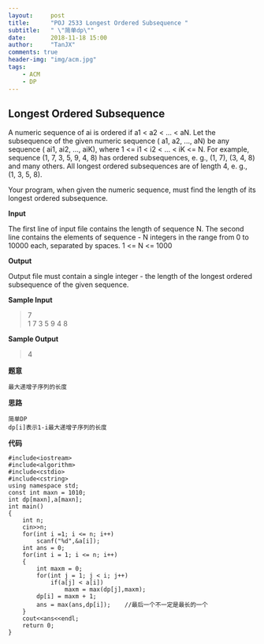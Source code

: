 ```yaml
---
layout:     post
title:      "POJ 2533 Longest Ordered Subsequence "
subtitle:   " \"简单dp\""
date:       2018-11-18 15:00
author:     "TanJX"
comments: true
header-img: "img/acm.jpg"
tags:
    - ACM
    - DP
---
```


## Longest Ordered Subsequence

A numeric sequence of ai is ordered if a1 < a2 < ... < aN. Let the subsequence of the given numeric sequence ( a1, a2, ..., aN) be any sequence ( ai1, ai2, ..., aiK), where 1 <= i1 < i2 < ... < iK <= N. For example, sequence (1, 7, 3, 5, 9, 4, 8) has ordered subsequences, e. g., (1, 7), (3, 4, 8) and many others. All longest ordered subsequences are of length 4, e. g., (1, 3, 5, 8). 

Your program, when given the numeric sequence, must find the length of its longest ordered subsequence.

**Input**

The first line of input file contains the length of sequence N. The second line contains the elements of sequence - N integers in the range from 0 to 10000 each, separated by spaces. 1 <= N <= 1000

**Output**

Output file must contain a single integer - the length of the longest ordered subsequence of the given sequence.

**Sample Input**
<div class="zh post-container">
    <blockquote>
    7</br>
    1 7 3 5 9 4 8
    </blockquote>
</div>

**Sample Output**
<div class="zh post-container">
    <blockquote>
    4
    </blockquote>
</div>

**题意**

    最大递增子序列的长度

**思路**

    简单DP
    dp[i]表示1-i最大递增子序列的长度

**代码**

```
#include<iostream>
#include<algorithm>
#include<cstdio>
#include<cstring>
using namespace std;
const int maxn = 1010;
int dp[maxn],a[maxn];
int main()
{
    int n;
    cin>>n;
    for(int i =1; i <= n; i++)
        scanf("%d",&a[i]);
    int ans = 0;
    for(int i = 1; i <= n; i++)
    {
        int maxm = 0;
        for(int j = 1; j < i; j++)
            if(a[j] < a[i])
                maxm = max(dp[j],maxm);
        dp[i] = maxm + 1;
        ans = max(ans,dp[i]);    //最后一个不一定是最长的一个
    }
    cout<<ans<<endl;
    return 0;
}

```